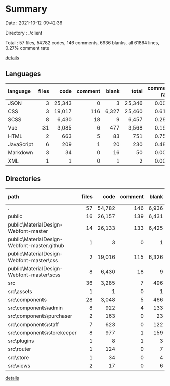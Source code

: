 # Summary

Date : 2021-10-12 09:42:36

Directory : ./client

Total : 57 files,  54782 codes, 146 comments, 6936 blanks, all 61864 lines, 0.27% comment rate

[details](details.md)

## Languages
| language | files | code | comment | blank | total | comment rate |
| :--- | ---: | ---: | ---: | ---: | ---: | ---: |
| JSON | 3 | 25,343 | 0 | 3 | 25,346 | 0.00% |
| CSS | 3 | 19,017 | 116 | 6,327 | 25,460 | 0.61% |
| SCSS | 8 | 6,430 | 18 | 9 | 6,457 | 0.28% |
| Vue | 31 | 3,085 | 6 | 477 | 3,568 | 0.19% |
| HTML | 2 | 663 | 5 | 83 | 751 | 0.75% |
| JavaScript | 6 | 209 | 1 | 20 | 230 | 0.48% |
| Markdown | 3 | 34 | 0 | 16 | 50 | 0.00% |
| XML | 1 | 1 | 0 | 1 | 2 | 0.00% |

## Directories
| path | files | code | comment | blank | total | comment rate |
| :--- | ---: | ---: | ---: | ---: | ---: | ---: |
| . | 57 | 54,782 | 146 | 6,936 | 61,864 | 0.27% |
| public | 16 | 26,157 | 139 | 6,431 | 32,727 | 0.53% |
| public\MaterialDesign-Webfont-master | 14 | 26,133 | 133 | 6,425 | 32,691 | 0.51% |
| public\MaterialDesign-Webfont-master\.github | 1 | 3 | 0 | 1 | 4 | 0.00% |
| public\MaterialDesign-Webfont-master\css | 2 | 19,016 | 115 | 6,326 | 25,457 | 0.60% |
| public\MaterialDesign-Webfont-master\scss | 8 | 6,430 | 18 | 9 | 6,457 | 0.28% |
| src | 36 | 3,285 | 7 | 496 | 3,788 | 0.21% |
| src\assets | 1 | 1 | 0 | 1 | 2 | 0.00% |
| src\components | 28 | 3,048 | 5 | 466 | 3,519 | 0.16% |
| src\components\admin | 8 | 922 | 4 | 133 | 1,059 | 0.43% |
| src\components\purchaser | 2 | 163 | 0 | 23 | 186 | 0.00% |
| src\components\staff | 7 | 623 | 0 | 122 | 745 | 0.00% |
| src\components\storekeeper | 8 | 977 | 1 | 159 | 1,137 | 0.10% |
| src\plugins | 1 | 8 | 1 | 3 | 12 | 11.11% |
| src\router | 1 | 124 | 0 | 7 | 131 | 0.00% |
| src\store | 1 | 34 | 0 | 4 | 38 | 0.00% |
| src\views | 2 | 17 | 0 | 6 | 23 | 0.00% |

[details](details.md)